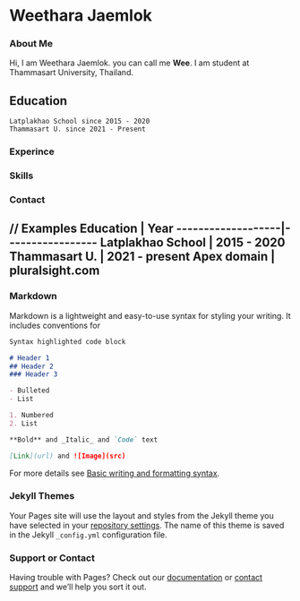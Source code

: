 # Weethara Jaemlok

### About Me
Hi, I am Weethara Jaemlok. you can call me **Wee**. I am student at Thammasart University, Thailand.


## Education
```
Latplakhao School since 2015 - 2020
Thammasart U. since 2021 - Present
```
### Experince
### Skills
### Contact


// Examples
Education          |  Year
-------------------|-----------------
Latplakhao School  |  2015 - 2020
Thammasart U.      |  2021 - present
Apex domain        |  pluralsight.com
------------------------------------------
### Markdown

Markdown is a lightweight and easy-to-use syntax for styling your writing. It includes conventions for

```markdown
Syntax highlighted code block

# Header 1
## Header 2
### Header 3

- Bulleted
- List

1. Numbered
2. List

**Bold** and _Italic_ and `Code` text

[Link](url) and ![Image](src)
```

For more details see [Basic writing and formatting syntax](https://docs.github.com/en/github/writing-on-github/getting-started-with-writing-and-formatting-on-github/basic-writing-and-formatting-syntax).

### Jekyll Themes

Your Pages site will use the layout and styles from the Jekyll theme you have selected in your [repository settings](https://github.com/Weewtr/Weethara/settings/pages). The name of this theme is saved in the Jekyll `_config.yml` configuration file.

### Support or Contact

Having trouble with Pages? Check out our [documentation](https://docs.github.com/categories/github-pages-basics/) or [contact support](https://support.github.com/contact) and we’ll help you sort it out.
